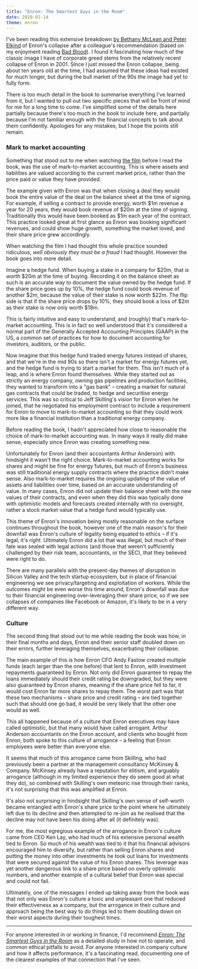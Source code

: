 ```yaml
---
title: "Enron: The Smartest Guys in the Room"
date: 2020-01-14
theme: enron
---
```


I've been reading this extensive breakdown [by Bethany McLean and Peter
Elkind][enron-link] of Enron's collapse after a colleague's recommendation
(based on my enjoyment reading [Bad Blood][bad-blood-link]). I found it
fascinating how much of the classic image I have of corporate greed stems from
the relatively recent collapse of Enron in 2001. Since I just missed the Enron
collapse, being about ten years old at the time, I had assumed that these ideas
had existed for much longer, but during the bull market of the 90s the image had
yet to fully form.

There is too much detail in the book to summarise everything I've learned from
it, but I wanted to pull out two specific pieces that will be front of mind for
me for a long time to come. I've simplified some of the details here partially
because there's too much in the book to include here, and partially because I'm
not familiar enough with the financial concepts to talk about them confidently.
Apologies for any mistakes, but I hope the points still remain.

### Mark to market accounting

Something that stood out to me when watching [the film][enron-film-link] before
I read the book, was the use of mark-to-market accounting. This is where assets
and liabilities are valued according to the current market price, rather than
the price paid or value they have provided.

The example given with Enron was that when closing a deal they would book the
entire value of the deal on the balance sheet at the time of signing. For
example, if selling a contract to provide energy, worth $1m revenue a year for
20 years, they would book revenue of $20m at the time of signing. Traditionally
this would have been booked as \$1m each year of the contract. This practice
looked great at first glance as Enron was booking significant revenues, and
could show huge growth, something the market loved, and their share price grew
accordingly.

When watching the film I had thought this whole practice sounded ridiculous,
_well obviously they must be a fraud_ I had thought. However the book goes into
more detail.

Imagine a hedge fund. When buying a stake in a company for $20m, that _is worth_
$20m at the time of buying. Recording it on the balance sheet as such is an
accurate way to document the value owned by the hedge fund. If the share price
goes up by 10%, the hedge fund could book revenue of another $2m, because the
value of their stake is now worth $22m. The flip side is that if the share price
drops by 10%, they should book a loss of $2m as their stake is now only worth
$18m.

This is fairly intuitive and easy to understand, and (roughly) that's
mark-to-market accounting. This is in fact so well understood that it's
considered a normal part of the Generally Accepted Accounting Principles (GAAP)
in the US, a common set of practices for how to document accounting for
investors, auditors, or the public.

Now imagine that this hedge fund traded energy futures instead of shares, and
that we're in the mid 90s so there isn't a market for energy futures yet, and
the hedge fund is trying to start a market for them. This isn't much of a leap,
and is where Enron found themselves. While they started out as strictly an
energy company, owning gas pipelines and production facilities, they wanted to
transform into a "gas bank" – creating a market for natural gas contracts that
could be traded, to hedge and securitise energy services. This was so critical
to Jeff Skilling's vision for Enron when he joined, that he negotiated his
employment contract to include a requirement for Enron to move to mark-to-market
accounting so that they could work more like a financial institution than a
traditional energy company.

Before reading the book, I hadn't appreciated how close to reasonable the choice
of mark-to-market accounting was. In many ways it really did make sense,
especially since Enron was creating something new.

Unfortunately for Enron (and their accountants Arthur Anderson) with hindsight
it wasn't the right choice. Mark-to-market accounting works for shares and might
be fine for energy futures, but much of Enron's business was still traditional
energy supply contracts where the practice didn't make sense. Also
mark-to-market requires the ongoing updating of the value of assets and
liabilities over time, based on an accurate understanding of value. In many
cases, Enron did not update their balance sheet with the new values of their
contracts, and even when they did this was typically done with optimistic models
and forecasts created internally with no oversight, rather a stock market value
that a hedge fund would typically use.

This theme of Enron's innovation being mostly reasonable on the surface
continues throughout the book, however one of the main reason's for their
downfall was Enron's culture of legality being equated to ethics – if it's
legal, it's _right_. Ultimately Enron did a lot that was illegal, but much of
their fate was sealed with legal actions (and those that weren't sufficiently
challenged by their risk team, accountants, or the SEC), that they believed were
right to do.

There are many parallels with the present-day themes of _disruption_ in
Silicon Valley and the tech startup ecosystem, but in place of financial
engineering we see privacy/targeting and exploitation of workers. While the
outcomes might be even worse this time around, Enron's downfall was due to their
financial engineering over-leveraging their share price, so if we see collapses
of companies like Facebook or Amazon, it's likely to be in a very different way.

### Culture

The second thing that stood out to me while reading the book was how, in their
final months and days, Enron and their senior staff doubled down on their
errors, further leveraging themselves, exacerbating their collapse.

The main example of this is how Enron CFO Andy Fastow created multiple funds
(each larger than the one before) that lent to Enron, with investment repayments
guaranteed by Enron. Not only did Enron guarantee to repay the loans immediately
should their credit rating be downgraded, but they were also guaranteed by Enron
shares, meaning if the share price fell to far, it would cost Enron far more
shares to repay them. The worst part was that these two mechanisms – share price
and credit rating – are tied together such that should one go bad, it would be
very likely that the other one would as well.

This all happened because of a culture that Enron executives may have called
optimistic, but that many would have called arrogant. Arthur Anderson
accountants on the Enron account, and clients who bought from Enron, both spoke
to this culture of arrogance – a feeling that Enron employees were better than
everyone else.

It seems that much of this arrogance came from Skilling, who had previously been
a partner at the management consultancy McKinsey & Company. McKinsey already
have a reputation for elitism, and arguably arrogance (although in my limited
experience they do seem good at what they do), so combined with Skilling's own
meteoric rise through their ranks, it's not surprising that this was amplified
at Enron.

It's also not surprising in hindsight that Skilling's own sense of self-worth
became entangled with Enron's share price to the point where he ultimately left
due to its decline and then attempted to re-join as he realised that the decline
may not have been his doing after all (it definitely was).

For me, the most egregious example of the arrogance in Enron's culture came from
CEO Ken Lay, who had much of his extensive personal wealth tied to Enron. So
much of his wealth was tied to it that his financial advisors encouraged him to
diversify, but rather than selling Enron shares and putting the money into other
investments he took out loans for investments that were secured against the
value of his Enron shares. This leverage was yet another dangerous link to a
share price based on overly optimistic numbers, and another example of a
cultural belief that Enron was special and could not fail.

Ultimately, one of the messages I ended up taking away from the book was that
not only was Enron's culture a toxic and unpleasant one that reduced their
effectiveness as a company, but the arrogance in their culture and approach
being the best way to do things led to them doubling down on their worst aspects
during their toughest times.

---

For anyone interested in or working in finance, I'd recommend [_Enron: The Smartest
Guys in the Room_][enron-link] as a detailed study in how not to operate, and
common ethical pitfalls to avoid. For anyone interested in company culture and
how it affects performance, it's a fascinating read, documenting one of the
clearest examples of that connection that I've seen.

[enron-link]: https://www.amazon.co.uk/gp/product/B00D8Q0DL4/ref=as_li_qf_asin_il_tl?ie=UTF8&tag=danpalmer07-21&creative=6738&linkCode=as2&creativeASIN=B00D8Q0DL4&linkId=86e577725748cd8ea38a3dd9e86005df
[bad-blood-link]: https://www.amazon.co.uk/gp/product/1509868089/ref=as_li_qf_asin_il_tl?ie=UTF8&tag=danpalmer07-21&creative=6738&linkCode=as2&creativeASIN=1509868089&linkId=ea88b9577e8417cdb6d80c4f203db6ab
[enron-film-link]: https://www.amazon.co.uk/gp/product/B00ET1RB6C/ref=as_li_qf_asin_il_tl?ie=UTF8&tag=danpalmer07-21&creative=6738&linkCode=as2&creativeASIN=B00ET1RB6C&linkId=6816c5aa0e31aaddc32d15466f1bc0df
